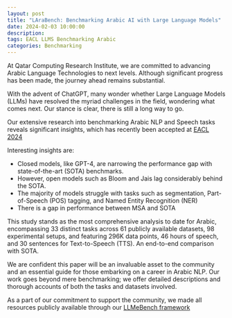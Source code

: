 ```yaml
---
layout: post
title: "LAraBench: Benchmarking Arabic AI with Large Language Models"
date: 2024-02-03 10:00:00
description:
tags: EACL LLMS Benchmarking Arabic
categories: Benchmarking
---
```


At Qatar Computing Research Institute, we are committed to advancing Arabic Language Technologies to next levels. Although significant progress has been made, the journey ahead remains substantial.

With the advent of ChatGPT, many wonder whether Large Language Models (LLMs) have resolved the myriad challenges in the field, wondering what comes next. Our stance is clear, there is still a long way to go.

Our extensive research into benchmarking Arabic NLP and Speech tasks reveals significant insights, which has recently been accepted at [EACL 2024](https://2024.eacl.org/)

Interesting insights are:
- Closed models, like GPT-4, are narrowing the performance gap with state-of-the-art (SOTA) benchmarks.
- However, open models such as Bloom and Jais lag considerably behind the SOTA.
- The majority of models struggle with tasks such as segmentation, Part-of-Speech (POS) tagging, and Named Entity Recognition (NER)
- There is a gap in performance between MSA and SOTA

This study stands as the most comprehensive analysis to date for Arabic, encompassing 33 distinct tasks across 61 publicly available datasets, 98 experimental setups, and featuring 296K data points, 46 hours of speech, and 30 sentences for Text-to-Speech (TTS). An end-to-end comparison with SOTA.

We are confident this paper will be an invaluable asset to the community and an essential guide for those embarking on a career in Arabic NLP. Our work goes beyond mere benchmarking; we offer detailed descriptions and thorough accounts of both the tasks and datasets involved.

As a part of our commitment to support the community, we made all resources publicly available through our [LLMeBench framework](https://llmebench.qcri.org/)
